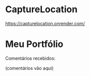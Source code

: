 # CaptureLocation
https://capturelocation.onrender.com/

# Meu Portfólio

Comentários recebidos:

<!-- comentarios-start -->
(comentários vão aqui)
<!-- comentarios-end -->
